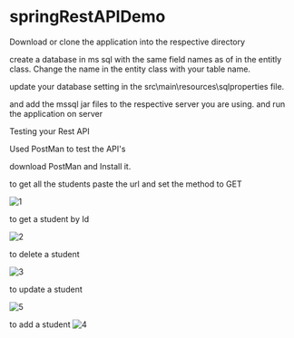 # springRestAPIDemo

Download or clone the application into the respective directory

create a database in  ms sql with the same field names as of in the entitly class. Change the name in the entity class with your table name.

update your database setting in the src\main\resources\sqlproperties file.

and add the mssql jar files to the respective server you are using. and run the application on server


Testing your Rest API

Used PostMan to test the API's

download PostMan and Install it.

to get all the students paste the url and set the method to GET

![1](https://user-images.githubusercontent.com/40441857/44863582-25194700-ac43-11e8-8c6f-3a9e014e0cc1.JPG)

to get a student by Id

![2](https://user-images.githubusercontent.com/40441857/44863704-6e699680-ac43-11e8-9445-c7675113f446.JPG)

to delete a student

![3](https://user-images.githubusercontent.com/40441857/44863721-7fb2a300-ac43-11e8-8a36-9a03967a7fb8.JPG)

to update a student


![5](https://user-images.githubusercontent.com/40441857/44863753-9527cd00-ac43-11e8-864b-2824c38c1d71.JPG)

to add a student
![4](https://user-images.githubusercontent.com/40441857/44863773-a8d33380-ac43-11e8-87a9-ff4896933d74.JPG)




